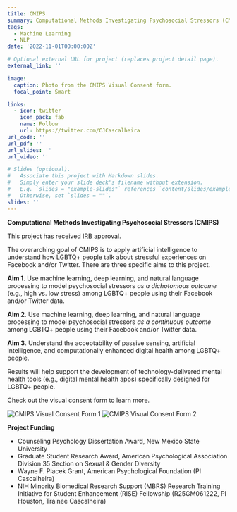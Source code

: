 ```yaml
---
title: CMIPS
summary: Computational Methods Investigating Psychosocial Stressors (CMIPS).
tags:
  - Machine Learning
  - NLP
date: '2022-11-01T00:00:00Z'

# Optional external URL for project (replaces project detail page).
external_link: ''

image:
  caption: Photo from the CMIPS Visual Consent form.
  focal_point: Smart

links:
  - icon: twitter
    icon_pack: fab
    name: Follow
    url: https://twitter.com/CJCascalheira
url_code: ''
url_pdf: ''
url_slides: ''
url_video: ''

# Slides (optional).
#   Associate this project with Markdown slides.
#   Simply enter your slide deck's filename without extension.
#   E.g. `slides = "example-slides"` references `content/slides/example-slides.md`.
#   Otherwise, set `slides = ""`.
slides: ''
---
```


**Computational Methods Investigating Psychosocial Stressors (CMIPS)**

This project has received [IRB approval](https://www.cjcascalheira.com/uploads/CMIPS_IRB-approval.pdf).

The overarching goal of CMIPS is to apply artificial intelligence to understand how LGBTQ+ people talk about stressful experiences on Facebook and/or Twitter. There are three specific aims to this project.

**Aim 1**. Use machine learning, deep learning, and natural language processing to model psychosocial stressors *as a dichotomous outcome* (e.g., high vs. low stress) among LGBTQ+ people using their Facebook and/or Twitter data. 

**Aim 2**. Use machine learning, deep learning, and natural language processing to model psychosocial stressors *as a continuous outcome* among LGBTQ+ people using their Facebook and/or Twitter data. 

**Aim 3**. Understand the acceptability of passive sensing, artificial intelligence, and computationally enhanced digital health among LGBTQ+ people. 

Results will help support the development of technology-delivered mental health tools (e.g., digital mental health apps) specifically designed for LGBTQ+ people.

Check out the visual consent form to learn more.

![CMIPS Visual Consent Form 1](projects/cmips-visual-consent-1.jpg)
![CMIPS Visual Consent Form 2](projects/cmips-visual-consent-2.jpg)

**Project Funding**

* Counseling Psychology Dissertation Award, New Mexico State University 
* Graduate Student Research Award, American Psychological Association Division 35 Section on Sexual & Gender Diversity
* Wayne F. Placek Grant, American Psychological Foundation (PI Cascalheira)
* NIH Minority Biomedical Research Support (MBRS) Research Training Initiative for Student Enhancement (RISE) Fellowship (R25GM061222, PI Houston, Trainee Cascalheira)
